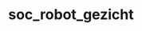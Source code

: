 ---
layout: my_redirect
title: soc_robot_gezicht
redirect_from: 
  - /aiopschool/socialerobot/gezicht/index
permalink: /socialerobot/gezicht/index
redirect_url: "https://teachinglondoncomputing.org/resources/inspiring-unplugged-classroom-activities/the-create-a-face-activity/"
---